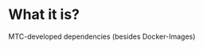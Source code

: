 #                  What it is?

MTC-developed dependencies (besides Docker-Images)

[](https://artifactory.mts.ru/)